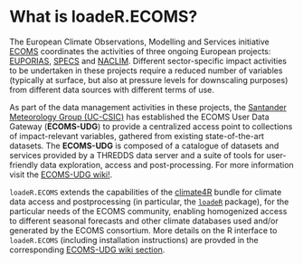 What is loadeR.ECOMS?
=====================

The European Climate Observations, Modelling and Services initiative [ECOMS](http://www.eu-ecoms.eu) coordinates the activities of three ongoing European projects: [EUPORIAS](http://www.euporias.eu), [SPECS](http://www.specs-fp7.eu) and [NACLIM](http://naclim.zmaw.de). Different sector-specific impact activities to be undertaken in these projects require a reduced number of variables (typically at surface, but also at pressure levels for downscaling purposes) from different data sources with different terms of use.

As part of the data management activities in these projects, the [Santander Meteorology Group (UC-CSIC)](http://www.meteo.unican.es) has established the ECOMS User Data Gateway (**ECOMS-UDG**) to provide a centralized access point to collections of impact-relevant variables, gathered from existing state-of-the-art datasets. The **ECOMS-UDG** is composed of a catalogue of datasets and services provided by a THREDDS data server and a suite of tools for user-friendly data exploration, access and post-processing. For more information visit the [ECOMS-UDG wiki!](http://www.meteo.unican.es/ecoms-udg). 

`loadeR.ECOMS` extends the capabilities of the [climate4R](http://www.meteo.unican.es/climate4r) bundle for climate data access and postprocessing (in particular, the [`loadeR`](https://github.com/SantanderMetGroup/loadeR) package), for the particular needs of the ECOMS community, enabling homogenized access to different seasonal forecasts and other climate databases used and/or generated by the ECOMS consortium. More details on the R interface to `loadeR.ECOMS` (including installation instructions) are provded in the corresponding [ECOMS-UDG wiki section](http://meteo.unican.es/trac/wiki/udg/ecoms/RPackage).


